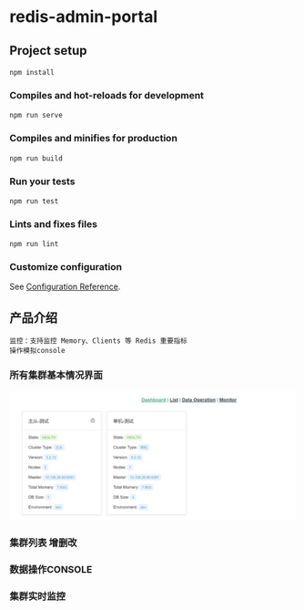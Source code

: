 # redis-admin-portal

## Project setup
```
npm install
```

### Compiles and hot-reloads for development
```
npm run serve
```

### Compiles and minifies for production
```
npm run build
```

### Run your tests
```
npm run test
```

### Lints and fixes files
```
npm run lint
```

### Customize configuration
See [Configuration Reference](https://cli.vuejs.org/config/).

## 产品介绍
```
监控：支持监控 Memory、Clients 等 Redis 重要指标
操作模拟console
```


### 所有集群基本情况界面
![image](https://github.com/paopao2019/redes-admin-portal/blob/master/src/assets/demo-pic/dashborad.jpg)
### 集群列表 增删改

### 数据操作CONSOLE

### 集群实时监控




